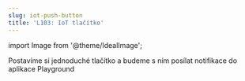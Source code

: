 ```yaml
---
slug: iot-push-button
title: 'L103: IoT tlačítko'
---
```

import Image from '@theme/IdealImage';

Postavíme si jednoduché tlačítko a budeme s ním posílat notifikace do aplikace Playground